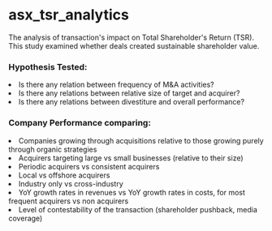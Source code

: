 # asx_tsr_analytics
The analysis of transaction's impact on Total Shareholder's Return (TSR). This study examined whether deals created sustainable shareholder value.

<h3>Hypothesis Tested:</h3>

<li>Is there any relation between frequency of M&A activities?</li>

<li>Is there any relations between relative size of target and acquirer?</li>

<li>Is there any relations between divestiture and overall performance?</li>

<h3>Company Performance comparing:</h3>

<li>Companies growing through acquisitions relative to those growing purely through organic strategies </li>

<li>Acquirers targeting large vs small businesses (relative to their size)</li>

<li>Periodic acquirers vs consistent acquirers </li>

<li>Local vs offshore acquirers </li>

<li>Industry only vs cross-industry</li>

<li>YoY growth rates in revenues vs YoY growth rates in costs, for most frequent acquirers vs non acquirers</li>

<li>Level of contestability of the transaction (shareholder pushback, media coverage)</li>


